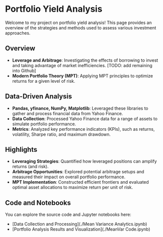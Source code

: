 # Portfolio Yield Analysis

Welcome to my project on portfolio yield analysis! This page provides an overview of the strategies and methods used to assess various investment approaches.

## Overview

- **Leverage and Arbitrage**: Investigating the effects of borrowing to invest and taking advantage of market inefficiencies. [TODO: add remaining into Github]
- **Modern Portfolio Theory (MPT)**: Applying MPT principles to optimize returns for a given level of risk.

## Data-Driven Analysis

- **Pandas, yfinance, NumPy, Matplotlib**: Leveraged these libraries to gather and process financial data from Yahoo Finance.
- **Data Collection**: Processed Yahoo Finance data for a range of assets to simulate portfolio performance.
- **Metrics**: Analyzed key performance indicators (KPIs), such as returns, volatility, Sharpe ratio, and maximum drawdown.

## Highlights

- **Leveraging Strategies**: Quantified how leveraged positions can amplify returns (and risk).
- **Arbitrage Opportunities**: Explored potential arbitrage setups and measured their impact on overall portfolio performance.
- **MPT Implementation**: Constructed efficient frontiers and evaluated optimal asset allocations to maximize return per unit of risk.

## Code and Notebooks

You can explore the source code and Jupyter notebooks here:
- [Data Collection and Processing](./Mean Variance Analytics.ipynb)  
- [Portfolio Analysis Results and Visualization](./MeanVar Code.ipynb)  

